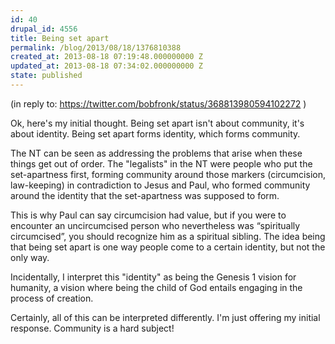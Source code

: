 ```yaml
---
id: 40
drupal_id: 4556
title: Being set apart
permalink: /blog/2013/08/18/1376810388
created_at: 2013-08-18 07:19:48.000000000 Z
updated_at: 2013-08-18 07:34:02.000000000 Z
state: published
---
```

(in reply to: https://twitter.com/bobfronk/status/368813980594102272 )   

Ok, here's my initial thought. Being set apart isn't about community, it's about identity. Being set apart forms identity, which forms community. 

The NT can be seen as addressing the problems that arise when these things get out of order. The "legalists" in the NT were people who put the set-apartness first, forming community around those markers (circumcision, law-keeping) in contradiction to Jesus and Paul, who formed community around the identity that the set-apartness was supposed to form. 

This is why Paul can say circumcision had value, but if you were to encounter an uncircumcised person who nevertheless was “spiritually circumcised”, you should recognize him as a spiritual sibling. The idea being that being set apart is one way people come to a certain identity, but not the only way.

Incidentally, I interpret this "identity" as being the Genesis 1 vision for humanity, a vision where being the child of God entails engaging in the process of creation.

Certainly, all of this can be interpreted differently. I'm just offering my initial response. Community is a hard subject!

  
